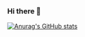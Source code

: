 ### Hi there 👋

[![Anurag's GitHub stats](https://github-readme-stats.vercel.app/api?username=rollergod)](https://github.com/anuraghazra/github-readme-stats)
